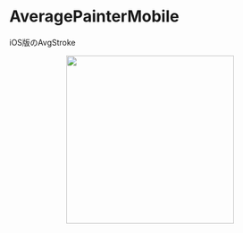 # AveragePainterMobile
iOS版のAvgStroke

<div style="text-align: center;">
<img src="https://github.com/nshhhin/AveragePainterMobile/blob/master/demo1.gif" width="auto" height="300px">
</div>
